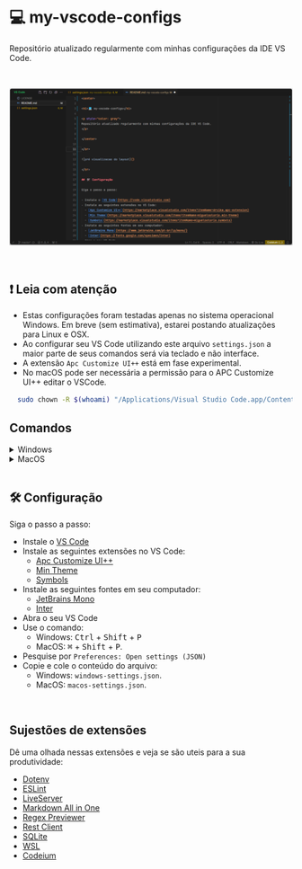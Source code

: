 # 💻 my-vscode-configs
  
Repositório atualizado regularmente com minhas configurações da IDE VS Code.

</br>

![pré visualizacao do layout](/assets/preview.png)

</br>

## ❗ Leia com atenção</span>
  
  - Estas configurações foram testadas apenas no sistema operacional Windows. Em breve (sem estimativa), estarei postando atualizações para Linux e OSX.
  - Ao configurar seu VS Code utilizando este arquivo `settings.json` a maior parte de seus comandos será via teclado e não interface.
  - A extensão <code>Apc Customize UI++</code> está em fase experimental.
  - No macOS pode ser necessária a permissão para o APC Customize UI++ editar o VSCode.
  ```bash
    sudo chown -R $(whoami) "/Applications/Visual Studio Code.app/Contents/Resources/app/out"
  ```  

## Comandos

<details>
<summary>Windows</summary>

- <kbd>Ctrl</kbd> + <kbd>Q</kbd> (Menu lateral esquerdo)
- <kbd>Ctrl</kbd> + <kbd>P</kbd> (Ir até os arquivos)
- <kbd>Ctrl</kbd> + <kbd>Shift</kbd> + <kbd>Q</kbd> (Mostrar todos os comandos)
- <kbd>Ctrl</kbd> + <kbd>`</kbd> (Abrir o terminal)

</details>

<details>
<summary>MacOS</summary>

- <kbd>Ctrl</kbd> + <kbd>Q</kbd> (Menu lateral esquerdo)
- <kbd>⌘</kbd> + <kbd>Shift</kbd> + <kbd>P</kbd> (Ir até os arquivos)
- <kbd>Ctrl</kbd> + <kbd>`</kbd> (Abrir o terminal)
  
</details>

</br>

## 🛠️ Configuração

Siga o passo a passo:

- Instale o [VS Code](https://code.visualstudio.com)
- Instale as seguintes extensões no VS Code:
  - [Apc Customize UI++](https://marketplace.visualstudio.com/items?itemName=drcika.apc-extension)
  - [Min Theme](https://marketplace.visualstudio.com/items?itemName=miguelsolorio.min-theme)
  - [Symbols](https://marketplace.visualstudio.com/items?itemName=miguelsolorio.symbols)
- Instale as seguintes fontes em seu computador:
  - [JetBrains Mono](https://www.jetbrains.com/pt-br/lp/mono/)
  - [Inter](https://fonts.google.com/specimen/Inter)
- Abra o seu VS Code
- Use o comando:
  - Windows: <kbd>Ctrl</kbd> + <kbd>Shift</kbd> + <kbd>P</kbd>
  - MacOS: <kbd>⌘</kbd> + <kbd>Shift</kbd> + <kbd>P</kbd>.
- Pesquise por ``Preferences: Open settings (JSON)``
- Copie e cole o conteúdo do arquivo:
  - Windows: `windows-settings.json`.
  - MacOS: `macos-settings.json`.

</br>

## Sujestões de extensões

Dê uma olhada nessas extensões e veja se são uteis para a sua produtividade:

- [Dotenv](https://marketplace.visualstudio.com/items?itemName=dotenv.dotenv-vscode)
- [ESLint](https://marketplace.visualstudio.com/items?itemName=dbaeumer.vscode-eslint)
- [LiveServer](https://marketplace.visualstudio.com/items?itemName=ritwickdey.LiveServer)
- [Markdown All in One](https://marketplace.visualstudio.com/items?itemName=yzhang.markdown-all-in-one)
- [Regex Previewer](https://marketplace.visualstudio.com/items?itemName=chrmarti.regex)
- [Rest Client](https://marketplace.visualstudio.com/items?itemName=humao.rest-client)
- [SQLite](https://marketplace.visualstudio.com/items?itemName=alexcvzz.vscode-sqlite)
- [WSL](https://marketplace.visualstudio.com/items?itemName=ms-vscode-remote.remote-wsl)
- [Codeium](https://marketplace.visualstudio.com/items?itemName=Codeium.codeium)
